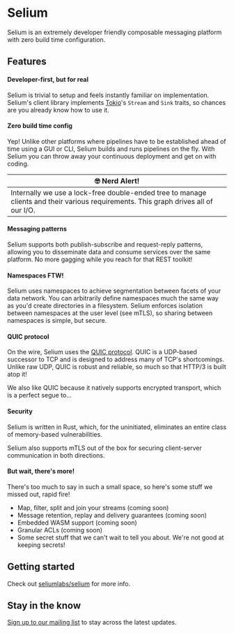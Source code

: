 # Selium

Selium is an extremely developer friendly composable messaging platform with zero build time
configuration.

## Features

#### Developer-first, but for real

Selium is trivial to setup and feels instantly familiar on implementation. Selium's client library
implements [Tokio](https://tokio.rs)'s `Stream` and `Sink` traits, so chances are you already know
how to use it.

#### Zero build time config

Yep! Unlike other platforms where pipelines have to be established ahead of time using a GUI or
CLI, Selium builds and runs pipelines on the fly. With Selium you can throw away your continuous
deployment and get on with coding.

| :nerd_face: Nerd Alert!                                                                                                             |
| ----------------------------------------------------------------------------------------------------------------------------------- |
| Internally we use a lock-free double-ended tree to manage clients and their various requirements. This graph drives all of our I/O. |

#### Messaging patterns

Selium supports both publish-subscribe and request-reply patterns, allowing you to disseminate data and
consume services over the same platform. No more gagging while you reach for that REST toolkit!

#### Namespaces FTW!

Selium uses namespaces to achieve segmentation between facets of your data network. You can
arbitrarily define namespaces much the same way as you'd create directories in a filesystem. Selium
enforces isolation between namespaces at the user level (see mTLS), so sharing between namespaces
is simple, but secure.

#### QUIC protocol

On the wire, Selium uses the [QUIC protocol](https://quicwg.org). QUIC is a UDP-based successor to
TCP and is designed to address many of TCP's shortcomings. Unlike raw UDP, QUIC is robust and
reliable, so much so that HTTP/3 is built atop it!

We also like QUIC because it natively supports encrypted transport, which is a perfect segue to...

#### Security

Selium is written in Rust, which, for the uninitiated, eliminates an entire class of
memory-based vulnerabilities.

Selium also supports mTLS out of the box for securing client-server communication in both
directions.

#### But wait, there's more!

There's too much to say in such a small space, so here's some stuff we missed out, rapid fire!
- Map, filter, split and join your streams (coming soon)
- Message retention, replay and delivery guarantees (coming soon)
- Embedded WASM support (coming soon)
- Granular ACLs (coming soon)
- Some secret stuff that we can't wait to tell you about. We're not good at keeping secrets!

## Getting started

Check out [seliumlabs/selium](https://github.com/seliumlabs/selium) for more info.

## Stay in the know

[Sign up to our mailing list](https://selium.com/#signup) to stay across the latest updates.
